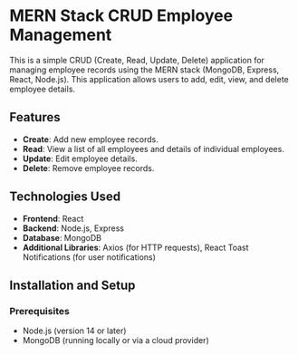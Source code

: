 # MERN Stack CRUD Employee Management

This is a simple CRUD (Create, Read, Update, Delete) application for managing employee records using the MERN stack (MongoDB, Express, React, Node.js). This application allows users to add, edit, view, and delete employee details.

## Features

- **Create**: Add new employee records.
- **Read**: View a list of all employees and details of individual employees.
- **Update**: Edit employee details.
- **Delete**: Remove employee records.

## Technologies Used

- **Frontend**: React
- **Backend**: Node.js, Express
- **Database**: MongoDB
- **Additional Libraries**: Axios (for HTTP requests), React Toast Notifications (for user notifications)

## Installation and Setup

### Prerequisites

- Node.js (version 14 or later)
- MongoDB (running locally or via a cloud provider)

